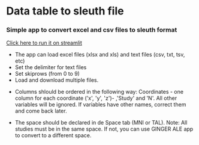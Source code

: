 # Data table to sleuth file

### Simple app to convert excel and csv files to sleuth format

[Click here to run it on streamlit](https://tabletosleuth.streamlit.app/)


* The app can load excel files (xlsx and xls) and text files (csv, txt, tsv, etc)
* Set the delimiter for text files
* Set skiprows (from 0 to 9)
* Load and download multiple files.

- Columns shlould be ordered in the following way:
Coordinates - one column for each coordinate ('x', 'y', 'z')- ,'Study' and 'N'.
All other variables will be ignored. If variables have other names, correct them and come back later.  

- The space should be declared in de Space tab (MNI or TAL). Note: All studies must be in the same space. If not, you can use GINGER ALE app to convert to a different space.

